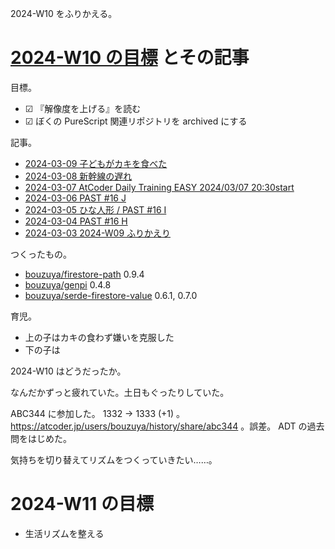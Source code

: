 2024-W10 をふりかえる。

# [2024-W10 の目標][2024-03-03] とその記事

目標。

- ☑ 『解像度を上げる』を読む
- ☑ ぼくの PureScript 関連リポジトリを archived にする

記事。

- [2024-03-09 子どもがカキを食べた][2024-03-09]
- [2024-03-08 新幹線の遅れ][2024-03-08]
- [2024-03-07 AtCoder Daily Training EASY 2024/03/07 20:30start][2024-03-07]
- [2024-03-06 PAST #16 J][2024-03-06]
- [2024-03-05 ひな人形 / PAST #16 I][2024-03-05]
- [2024-03-04 PAST #16 H][2024-03-04]
- [2024-03-03 2024-W09 ふりかえり][2024-03-03]

つくったもの。

- [bouzuya/firestore-path] 0.9.4
- [bouzuya/genpi] 0.4.8
- [bouzuya/serde-firestore-value] 0.6.1, 0.7.0

育児。

- 上の子はカキの食わず嫌いを克服した
- 下の子は

2024-W10 はどうだったか。

なんだかずっと疲れていた。土日もぐったりしていた。

ABC344 に参加した。 1332 → 1333 (+1) 。 <https://atcoder.jp/users/bouzuya/history/share/abc344> 。誤差。 ADT の過去問をはじめた。

気持ちを切り替えてリズムをつくっていきたい……。

# 2024-W11 の目標

- 生活リズムを整える

[2024-03-03]: https://blog.bouzuya.net/2024/03/03/
[2024-03-04]: https://blog.bouzuya.net/2024/03/04/
[2024-03-05]: https://blog.bouzuya.net/2024/03/05/
[2024-03-06]: https://blog.bouzuya.net/2024/03/06/
[2024-03-07]: https://blog.bouzuya.net/2024/03/07/
[2024-03-08]: https://blog.bouzuya.net/2024/03/08/
[2024-03-09]: https://blog.bouzuya.net/2024/03/09/
[bouzuya/firestore-path]: https://github.com/bouzuya/firestore-path
[bouzuya/genpi]: https://github.com/bouzuya/genpi
[bouzuya/serde-firestore-value]: https://github.com/bouzuya/serde-firestore-value
